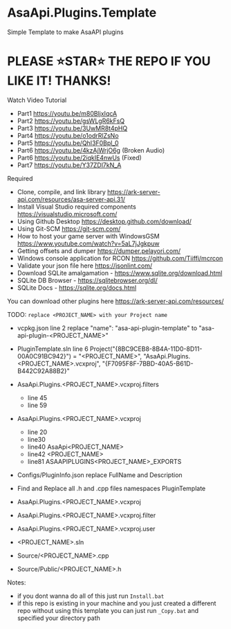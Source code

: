 # AsaApi.Plugins.Template
Simple Template to make AsaAPI plugins

# PLEASE ⭐STAR⭐ THE REPO IF YOU LIKE IT! THANKS!

Watch Video Tutorial
- Part1 https://youtu.be/m80BljxIqcA
- Part2 https://youtu.be/gsWLgR6kFsQ
- Part3 https://youtu.be/3UwMR8t4pHQ
- Part4 https://youtu.be/o1odrRlZsNo
- Part5 https://youtu.be/QhI3F0Bpl_0
- Part6 https://youtu.be/4kzAjWrjO6g (Broken Audio)
- Part6 https://youtu.be/2iqkIE4nwUs (Fixed)
- Part7 https://youtu.be/Y37ZDl7kN_A

Required
- Clone, compile, and link library https://ark-server-api.com/resources/asa-server-api.31/
- Install Visual Studio required components https://visualstudio.microsoft.com/
- Using Github Desktop https://desktop.github.com/download/
- Using Git-SCM https://git-scm.com/
- How to host your game server with WindowsGSM https://www.youtube.com/watch?v=5aL7jJgkpuw
- Getting offsets and dumper https://dumper.pelayori.com/
- Windows console application for RCON https://github.com/Tiiffi/mcrcon
- Validate your json file here https://jsonlint.com/
- Download SQLite amalgamation - https://www.sqlite.org/download.html
- SQLite DB Browser - https://sqlitebrowser.org/dl/
- SQLite Docs - https://sqlite.org/docs.html

You can download other plugins here https://ark-server-api.com/resources/

TODO: `replace <PROJECT_NAME> with your Project name`
- vcpkg.json line 2 replace "name": "asa-api-plugin-template" to "asa-api-plugin-<PROJECT_NAME>"
- PluginTemplate.sln line 6 Project("{8BC9CEB8-8B4A-11D0-8D11-00A0C91BC942}") = "<PROJECT_NAME>", "AsaApi.Plugins.<PROJECT_NAME>.vcxproj", "{F7095F8F-7BBD-40A5-B61D-B442C92A88B2}"
- AsaApi.Plugins.<PROJECT_NAME>.vcxproj.filters
	- line 45 <ClCompile Include="Source\<PROJECT_NAME>.cpp">
	- line 59 <ClInclude Include="Source\Public\<PROJECT_NAME>.h">
- AsaApi.Plugins.<PROJECT_NAME>.vcxproj
	- line 20 <ClCompile Include="Source\<PROJECT_NAME>.cpp" />
	- line30 <ClInclude Include="Source\Public\<PROJECT_NAME>.h" />
	- line40 <RootNamespace>AsaApi<PROJECT_NAME></RootNamespace>
	- line42 <ProjectName><PROJECT_NAME></ProjectName>
	- line81 ASAAPIPLUGINS<PROJECT_NAME>_EXPORTS
- Configs/PluginInfo.json replace FullName and Description

- Find and Replace all .h and .cpp files namespaces PluginTemplate

- AsaApi.Plugins.<PROJECT_NAME>.vcxproj
- AsaApi.Plugins.<PROJECT_NAME>.vcxproj.filter
- AsaApi.Plugins.<PROJECT_NAME>.vcxproj.user
- <PROJECT_NAME>.sln
- Source/<PROJECT_NAME>.cpp
- Source/Public/<PROJECT_NAME>.h

Notes: 
- if you dont wanna do all of this just run `Install.bat`
- if this repo is existing in your machine and you just created a different repo without using this template you can just run `_Copy.bat` and specified your directory path
